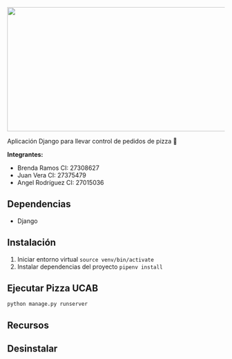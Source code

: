<image src="./assets/project_logo.png" width="700" height="288" />

Aplicación Django para llevar control de pedidos de pizza 🍕

**Integrantes:**
- Brenda Ramos CI: 27308627
- Juan Vera CI: 27375479
- Angel Rodríguez CI: 27015036

## Dependencias

- Django

## Instalación

1. Iniciar entorno virtual `source venv/bin/activate`
2. Instalar dependencias del proyecto `pipenv install`

## Ejecutar Pizza UCAB

`python manage.py runserver`

## Recursos

<!-- TODO -->

## Desinstalar

<!-- TODO -->
